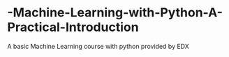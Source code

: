 # -Machine-Learning-with-Python-A-Practical-Introduction
A basic Machine Learning course with python provided by EDX
